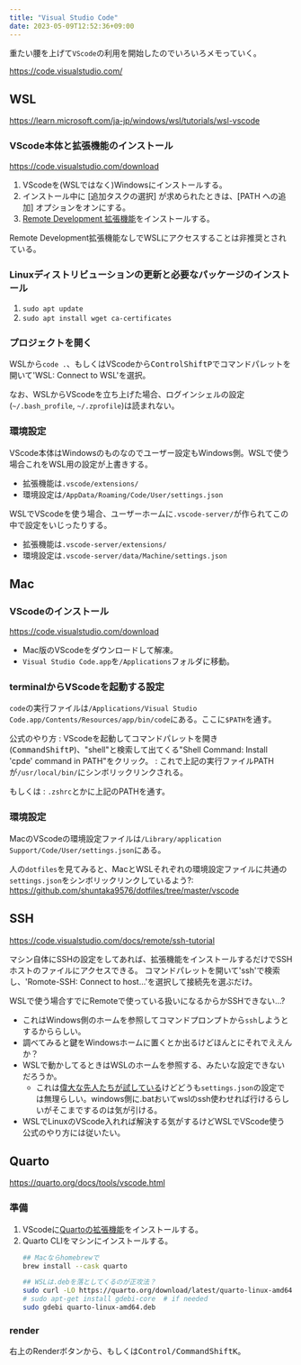 ```yaml
---
title: "Visual Studio Code"
date: 2023-05-09T12:52:36+09:00
---
```


重たい腰を上げて`VScode`の利用を開始したのでいろいろメモっていく。

https://code.visualstudio.com/

## WSL
https://learn.microsoft.com/ja-jp/windows/wsl/tutorials/wsl-vscode

### VScode本体と拡張機能のインストール
https://code.visualstudio.com/download
1. VScodeを(WSLではなく)Windowsにインストールする。
2. インストール中に [追加タスクの選択] が求められたときは、[PATH への追加] オプションをオンにする。
3. [Remote Development 拡張機能](https://marketplace.visualstudio.com/items?itemName=ms-vscode-remote.vscode-remote-extensionpack)をインストールする。

Remote Development拡張機能なしでWSLにアクセスすることは非推奨とされている。

### Linuxディストリビューションの更新と必要なパッケージのインストール
1. `sudo apt update`
2. `sudo apt install wget ca-certificates`

### プロジェクトを開く
WSLから`code .`、もしくはVScodeから<kbd>Control</kbd><kbd>Shift</kbd><kbd>P</kbd>でコマンドパレットを開いて'WSL: Connect to WSL'を選択。

なお、WSLからVScodeを立ち上げた場合、ログインシェルの設定(`~/.bash_profile`, `~/.zprofile`)は読まれない。

### 環境設定
VScode本体はWindowsのものなのでユーザー設定もWindows側。WSLで使う場合これをWSL用の設定が上書きする。
- 拡張機能は`.vscode/extensions/`
- 環境設定は`/AppData/Roaming/Code/User/settings.json`

WSLでVScodeを使う場合、ユーザーホームに`.vscode-server/`が作られてこの中で設定をいじったりする。
- 拡張機能は`.vscode-server/extensions/`
- 環境設定は`.vscode-server/data/Machine/settings.json`


## Mac
### VScodeのインストール
https://code.visualstudio.com/download
- Mac版のVScodeをダウンロードして解凍。
- `Visual Studio Code.app`を`/Applications`フォルダに移動。

### terminalからVScodeを起動する設定
`code`の実行ファイルは`/Applications/Visual Studio Code.app/Contents/Resources/app/bin/code`にある。ここに`$PATH`を通す。

公式のやり方
: VScodeを起動してコマンドパレットを開き(<kbd>Command</kbd><kbd>Shift</kbd><kbd>P</kbd>)、"shell"と検索して出てくる"Shell Command: Install 'cpde' command in PATH"をクリック。
: これで上記の実行ファイルPATHが`/usr/local/bin/`にシンボリックリンクされる。

もしくは
: `.zshrc`とかに上記のPATHを通す。

### 環境設定
MacのVScodeの環境設定ファイルは`/Library/application Support/Code/User/settings.json`にある。

人の`dotfiles`を見てみると、MacとWSLそれぞれの環境設定ファイルに共通の`settings.json`をシンボリックリンクしているよう?: https://github.com/shuntaka9576/dotfiles/tree/master/vscode

## SSH
https://code.visualstudio.com/docs/remote/ssh-tutorial

マシン自体にSSHの設定をしてあれば、拡張機能をインストールするだけでSSHホストのファイルにアクセスできる。
コマンドパレットを開いて'ssh'で検索し、'Romote-SSH: Connect to host...'を選択して接続先を選ぶだけ。

WSLで使う場合すでにRemoteで使っている扱いになるからかSSHできない...?
- これはWindows側のホームを参照してコマンドプロンプトから`ssh`しようとするかららしい。
- 調べてみると鍵をWindowsホームに置くとか出るけどほんとにそれでええんか？
- WSLで動かしてるときはWSLのホームを参照する、みたいな設定できないだろうか。
  - これは[偉大な先人たちが試している](https://github.com/microsoft/vscode-remote-release/issues/937)けどどうも`settings.json`の設定では無理らしい。windows側に.batおいてwslのssh使わせれば行けるらしいがそこまでするのは気が引ける。
- WSLでLinuxのVScode入れれば解決する気がするけどWSLでVScode使う公式のやり方には従いたい。

## Quarto
https://quarto.org/docs/tools/vscode.html
### 準備
1. VScodeに[Quartoの拡張機能](https://marketplace.visualstudio.com/items?itemName=quarto.quarto)をインストールする。
2. Quarto CLIをマシンにインストールする。
   ```bash
   ## Macならhomebrewで
   brew install --cask quarto

   ## WSLは.debを落としてくるのが正攻法？
   sudo curl -LO https://quarto.org/download/latest/quarto-linux-amd64.deb
   # sudo apt-get install gdebi-core  # if needed
   sudo gdebi quarto-linux-amd64.deb
   ```

### render
右上のRenderボタンから、もしくは<kbd>Control/Command</kbd><kbd>Shift</kbd><kbd>K</kbd>。
